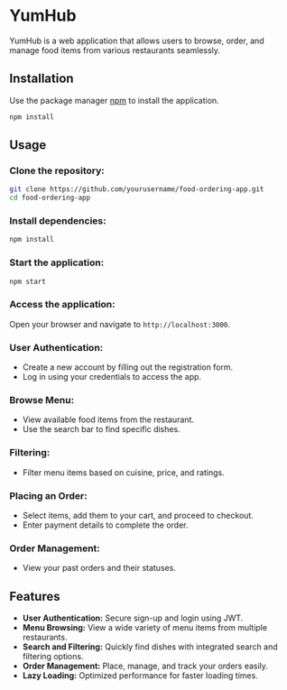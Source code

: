 # YumHub

YumHub is a web application that allows users to browse, order, and manage food items from various restaurants seamlessly.

## Installation

Use the package manager [npm](https://www.npmjs.com/get-npm) to install the application.

```bash
npm install
```
## Usage

### Clone the repository:
```bash
git clone https://github.com/yourusername/food-ordering-app.git
cd food-ordering-app
```

### Install dependencies:
```bash
npm install
```
### Start the application:
```bash
npm start
```
### Access the application:
Open your browser and navigate to `http://localhost:3000`.

### User Authentication:
- Create a new account by filling out the registration form.
- Log in using your credentials to access the app.

### Browse Menu:
- View available food items from the restaurant.
- Use the search bar to find specific dishes.

### Filtering:
- Filter menu items based on cuisine, price, and ratings.

### Placing an Order:
- Select items, add them to your cart, and proceed to checkout.
- Enter payment details to complete the order.

### Order Management:
- View your past orders and their statuses.

## Features
- **User Authentication:** Secure sign-up and login using JWT.
- **Menu Browsing:** View a wide variety of menu items from multiple restaurants.
- **Search and Filtering:** Quickly find dishes with integrated search and filtering options.
- **Order Management:** Place, manage, and track your orders easily.
- **Lazy Loading:** Optimized performance for faster loading times.


